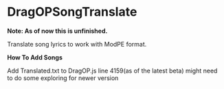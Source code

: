 # DragOPSongTranslate
<b>Note: As of now this is unfinished.</b>

Translate song lyrics to work with ModPE format.

<b>How To Add Songs</b>

Add Translated.txt to DragOP.js line 4159(as of the latest beta) might need to do some exploring for newer version
